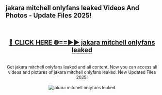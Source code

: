 <h2>jakara mitchell onlyfans leaked Videos And Photos - Update Files 2025!</h2>
<br>
<div align="center">
<h2><a href="https://top-ai-tools.click/QrbHav" rel="nofollow">🔴 CLICK HERE 🌐==►► jakara mitchell onlyfans leaked</a></h2>
<br>
Get jakara mitchell onlyfans leaked and all content. Now you can access all videos and pictures of jakara mitchell onlyfans leaked. New Updated Files 2025!
<br>
<br>
<a href="https://top-ai-tools.click/QrbHav" rel="nofollow" data-target="animated-image.originalLink"><img src="https://i.ibb.co.com/WyWwxjT/player-gif2.gif" alt="jakara mitchell onlyfans leaked" style="max-width: 100%; display: inline-block;" data-target="animated-image.originalImage"></a>
</div>
<br>